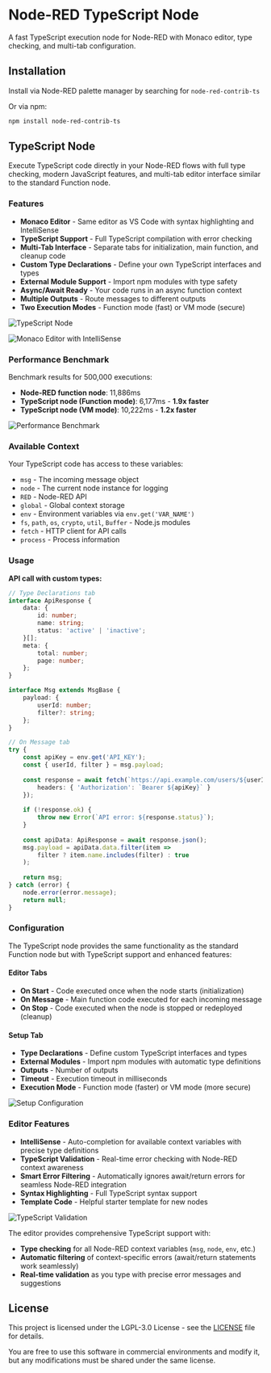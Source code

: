 # Node-RED TypeScript Node

A fast TypeScript execution node for Node-RED with Monaco editor, type checking, and multi-tab configuration.

## Installation

Install via Node-RED palette manager by searching for `node-red-contrib-ts`

Or via npm:
```bash
npm install node-red-contrib-ts
```

## TypeScript Node

Execute TypeScript code directly in your Node-RED flows with full type checking, modern JavaScript features, and multi-tab editor interface similar to the standard Function node.

### Features

- **Monaco Editor** - Same editor as VS Code with syntax highlighting and IntelliSense
- **TypeScript Support** - Full TypeScript compilation with error checking
- **Multi-Tab Interface** - Separate tabs for initialization, main function, and cleanup code
- **Custom Type Declarations** - Define your own TypeScript interfaces and types
- **External Module Support** - Import npm modules with type safety
- **Async/Await Ready** - Your code runs in an async function context
- **Multiple Outputs** - Route messages to different outputs
- **Two Execution Modes** - Function mode (fast) or VM mode (secure)

![TypeScript Node](screenshots/node.png)

![Monaco Editor with IntelliSense](screenshots/intelliSense.png)

### Performance Benchmark

Benchmark results for 500,000 executions:
- **Node-RED function node**: 11,886ms
- **TypeScript node (Function mode)**: 6,177ms - **1.9x faster**
- **TypeScript node (VM mode)**: 10,222ms - **1.2x faster**

![Performance Benchmark](screenshots/benchmark.png)

### Available Context

Your TypeScript code has access to these variables:

- `msg` - The incoming message object
- `node` - The current node instance for logging
- `RED` - Node-RED API
- `global` - Global context storage
- `env` - Environment variables via `env.get('VAR_NAME')`
- `fs`, `path`, `os`, `crypto`, `util`, `Buffer` - Node.js modules
- `fetch` - HTTP client for API calls
- `process` - Process information

### Usage

**API call with custom types:**
```typescript
// Type Declarations tab
interface ApiResponse {
    data: {
        id: number;
        name: string;
        status: 'active' | 'inactive';
    }[];
    meta: {
        total: number;
        page: number;
    };
}

interface Msg extends MsgBase {
    payload: {
        userId: number;
        filter?: string;
    };
}
```

```typescript
// On Message tab
try {
    const apiKey = env.get('API_KEY');
    const { userId, filter } = msg.payload;
    
    const response = await fetch(`https://api.example.com/users/${userId}/data`, {
        headers: { 'Authorization': `Bearer ${apiKey}` }
    });
    
    if (!response.ok) {
        throw new Error(`API error: ${response.status}`);
    }
    
    const apiData: ApiResponse = await response.json();
    msg.payload = apiData.data.filter(item => 
        filter ? item.name.includes(filter) : true
    );
    
    return msg;
} catch (error) {
    node.error(error.message);
    return null;
}
```

### Configuration

The TypeScript node provides the same functionality as the standard Function node but with TypeScript support and enhanced features:

#### Editor Tabs

- **On Start** - Code executed once when the node starts (initialization)
- **On Message** - Main function code executed for each incoming message  
- **On Stop** - Code executed when the node is stopped or redeployed (cleanup)

#### Setup Tab

- **Type Declarations** - Define custom TypeScript interfaces and types
- **External Modules** - Import npm modules with automatic type definitions
- **Outputs** - Number of outputs
- **Timeout** - Execution timeout in milliseconds
- **Execution Mode** - Function mode (faster) or VM mode (more secure)

![Setup Configuration](screenshots/props2.png)

### Editor Features

- **IntelliSense** - Auto-completion for available context variables with precise type definitions
- **TypeScript Validation** - Real-time error checking with Node-RED context awareness
- **Smart Error Filtering** - Automatically ignores await/return errors for seamless Node-RED integration
- **Syntax Highlighting** - Full TypeScript syntax support
- **Template Code** - Helpful starter template for new nodes

![TypeScript Validation](screenshots/typescript-validation.png)

The editor provides comprehensive TypeScript support with:
- **Type checking** for all Node-RED context variables (`msg`, `node`, `env`, etc.)
- **Automatic filtering** of context-specific errors (await/return statements work seamlessly)
- **Real-time validation** as you type with precise error messages and suggestions

## License

This project is licensed under the LGPL-3.0 License - see the [LICENSE](LICENSE) file for details.

You are free to use this software in commercial environments and modify it, but any modifications must be shared under the same license.
